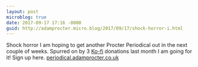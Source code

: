 ```yaml
---
layout: post
microblog: true
date: 2017-09-17 17:16 -0000
guid: http://adamprocter.micro.blog/2017/09/17/shock-horror-i.html
---
```

Shock horror I am hoping to get another Procter Periodical out in the next couple of weeks. Spurred on by 3 [Ko-fi](https://ko-fi.com/A788IG4) donations last month I am going for it! Sign up here. [periodical.adamprocter.co.uk](http://periodical.adamprocter.co.uk)
